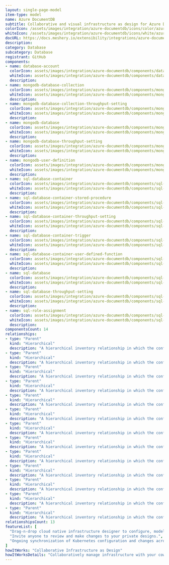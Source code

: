 ```yaml
---
layout: single-page-model
item-type: model
name: Azure DocumentDB
subtitle: Collaborative and visual infrastructure as design for Azure DocumentDB
colorIcon: /assets/images/integration/azure-documentdb/icons/color/azure-documentdb-color.svg
whiteIcon: /assets/images/integration/azure-documentdb/icons/white/azure-documentdb-white.svg
docURL: https://docs.meshery.io/extensibility/integrations/azure-documentdb
description: 
category: Database
subcategory: Database
registrant: GitHub
components: 
- name: database-account
  colorIcon: assets/images/integration/azure-documentdb/components/database-account/icons/color/database-account-color.svg
  whiteIcon: assets/images/integration/azure-documentdb/components/database-account/icons/white/database-account-white.svg
  description: 
- name: mongodb-database-collection
  colorIcon: assets/images/integration/azure-documentdb/components/mongodb-database-collection/icons/color/mongodb-database-collection-color.svg
  whiteIcon: assets/images/integration/azure-documentdb/components/mongodb-database-collection/icons/white/mongodb-database-collection-white.svg
  description: 
- name: mongodb-database-collection-throughput-setting
  colorIcon: assets/images/integration/azure-documentdb/components/mongodb-database-collection-throughput-setting/icons/color/mongodb-database-collection-throughput-setting-color.svg
  whiteIcon: assets/images/integration/azure-documentdb/components/mongodb-database-collection-throughput-setting/icons/white/mongodb-database-collection-throughput-setting-white.svg
  description: 
- name: mongodb-database
  colorIcon: assets/images/integration/azure-documentdb/components/mongodb-database/icons/color/mongodb-database-color.svg
  whiteIcon: assets/images/integration/azure-documentdb/components/mongodb-database/icons/white/mongodb-database-white.svg
  description: 
- name: mongodb-database-throughput-setting
  colorIcon: assets/images/integration/azure-documentdb/components/mongodb-database-throughput-setting/icons/color/mongodb-database-throughput-setting-color.svg
  whiteIcon: assets/images/integration/azure-documentdb/components/mongodb-database-throughput-setting/icons/white/mongodb-database-throughput-setting-white.svg
  description: 
- name: mongodb-user-definition
  colorIcon: assets/images/integration/azure-documentdb/components/mongodb-user-definition/icons/color/mongodb-user-definition-color.svg
  whiteIcon: assets/images/integration/azure-documentdb/components/mongodb-user-definition/icons/white/mongodb-user-definition-white.svg
  description: 
- name: sql-database-container
  colorIcon: assets/images/integration/azure-documentdb/components/sql-database-container/icons/color/sql-database-container-color.svg
  whiteIcon: assets/images/integration/azure-documentdb/components/sql-database-container/icons/white/sql-database-container-white.svg
  description: 
- name: sql-database-container-stored-procedure
  colorIcon: assets/images/integration/azure-documentdb/components/sql-database-container-stored-procedure/icons/color/sql-database-container-stored-procedure-color.svg
  whiteIcon: assets/images/integration/azure-documentdb/components/sql-database-container-stored-procedure/icons/white/sql-database-container-stored-procedure-white.svg
  description: 
- name: sql-database-container-throughput-setting
  colorIcon: assets/images/integration/azure-documentdb/components/sql-database-container-throughput-setting/icons/color/sql-database-container-throughput-setting-color.svg
  whiteIcon: assets/images/integration/azure-documentdb/components/sql-database-container-throughput-setting/icons/white/sql-database-container-throughput-setting-white.svg
  description: 
- name: sql-database-container-trigger
  colorIcon: assets/images/integration/azure-documentdb/components/sql-database-container-trigger/icons/color/sql-database-container-trigger-color.svg
  whiteIcon: assets/images/integration/azure-documentdb/components/sql-database-container-trigger/icons/white/sql-database-container-trigger-white.svg
  description: 
- name: sql-database-container-user-defined-function
  colorIcon: assets/images/integration/azure-documentdb/components/sql-database-container-user-defined-function/icons/color/sql-database-container-user-defined-function-color.svg
  whiteIcon: assets/images/integration/azure-documentdb/components/sql-database-container-user-defined-function/icons/white/sql-database-container-user-defined-function-white.svg
  description: 
- name: sql-database
  colorIcon: assets/images/integration/azure-documentdb/components/sql-database/icons/color/sql-database-color.svg
  whiteIcon: assets/images/integration/azure-documentdb/components/sql-database/icons/white/sql-database-white.svg
  description: 
- name: sql-database-throughput-setting
  colorIcon: assets/images/integration/azure-documentdb/components/sql-database-throughput-setting/icons/color/sql-database-throughput-setting-color.svg
  whiteIcon: assets/images/integration/azure-documentdb/components/sql-database-throughput-setting/icons/white/sql-database-throughput-setting-white.svg
  description: 
- name: sql-role-assignment
  colorIcon: assets/images/integration/azure-documentdb/components/sql-role-assignment/icons/color/sql-role-assignment-color.svg
  whiteIcon: assets/images/integration/azure-documentdb/components/sql-role-assignment/icons/white/sql-role-assignment-white.svg
  description: 
componentsCount: 14
relationships: 
- type: "Parent"
  kind: "Hierarchical"
  description: "A hierarchical inventory relationship in which the configuration of (parent component) is patched with the configuration of (child component). "
- type: "Parent"
  kind: "Hierarchical"
  description: "A hierarchical inventory relationship in which the configuration of (parent component) is patched with the configuration of (child component). "
- type: "Parent"
  kind: "Hierarchical"
  description: "A hierarchical inventory relationship in which the configuration of (parent component) is patched with the configuration of (child component). "
- type: "Parent"
  kind: "Hierarchical"
  description: "A hierarchical inventory relationship in which the configuration of (parent component) is patched with the configuration of (child component). "
- type: "Parent"
  kind: "Hierarchical"
  description: "A hierarchical inventory relationship in which the configuration of (parent component) is patched with the configuration of (child component). "
- type: "Parent"
  kind: "Hierarchical"
  description: "A hierarchical inventory relationship in which the configuration of (parent component) is patched with the configuration of (child component). "
- type: "Parent"
  kind: "Hierarchical"
  description: "A hierarchical inventory relationship in which the configuration of (parent component) is patched with the configuration of (child component). "
- type: "Parent"
  kind: "Hierarchical"
  description: "A hierarchical inventory relationship in which the configuration of (parent component) is patched with the configuration of (child component). "
- type: "Parent"
  kind: "Hierarchical"
  description: "A hierarchical inventory relationship in which the configuration of (parent component) is patched with the configuration of (child component). "
- type: "Parent"
  kind: "Hierarchical"
  description: "A hierarchical inventory relationship in which the configuration of (parent component) is patched with the configuration of (child component). "
- type: "Parent"
  kind: "Hierarchical"
  description: "A hierarchical inventory relationship in which the configuration of (parent component) is patched with the configuration of (child component). "
- type: "Parent"
  kind: "Hierarchical"
  description: "A hierarchical inventory relationship in which the configuration of (parent component) is patched with the configuration of (child component). "
- type: "Parent"
  kind: "Hierarchical"
  description: "A hierarchical inventory relationship in which the configuration of (parent component) is patched with the configuration of (child component). "
relationshipsCount: 13
featureList: [
  "Drag-n-drop cloud native infrastructure designer to configure, model, and deploy your workloads.",
  "Invite anyone to review and make changes to your private designs.",
  "Ongoing synchronization of Kubernetes configuration and changes across any number of clusters."
]
howItWorks: "Collaborative Infrastructure as Design"
howItWorksDetails: "Collaboratively manage infrastructure with your coworkers synchronously sharing the same designs."
---
```

